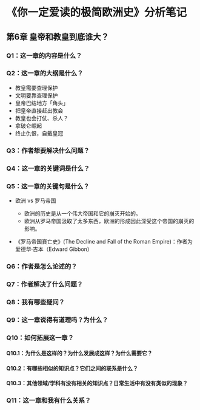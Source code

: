 # 《你一定爱读的极简欧洲史》分析笔记

## 第6章 皇帝和教皇到底谁大？

### Q1：这一章的内容是什么？

### Q2：这一章的大纲是什么？

- 教皇需要查理保护
- 文明要靠查理保护
- 皇帝巴结地方「角头」
- 把皇帝直接赶出教会
- 教皇也会打仗、杀人？
- 拿破仑崛起
- 终止仇恨，自戴皇冠

### Q3：作者想要解决什么问题？

### Q4：这一章的关键词是什么？

### Q5：这一章的关键句是什么？

- 欧洲 vs 罗马帝国
  - 欧洲的历史是从一个伟大帝国和它的崩灭开始的。
  - 欧洲从罗马帝国汲取了太多东西，欧洲的形成因此深受这个帝国的崩灭的影响。

- 《罗马帝国衰亡史》(The Decline and Fall of the Roman Empire)：作者为爱德华·吉本（Edward Gibbon）

### Q6：作者是怎么论述的？

### Q7：作者解决了什么问题？

### Q8：我有哪些疑问？

### Q9：这一章说得有道理吗？为什么？

### Q10：如何拓展这一章？

#### Q10.1：为什么是这样的？为什么发展成这样？为什么需要它？

#### Q10.2：有哪些相似的知识点？它们之间的联系是什么？

#### Q10.3：其他领域/学科有没有相关的知识点？日常生活中有没有类似的现象？

### Q11：这一章和我有什么关系？


